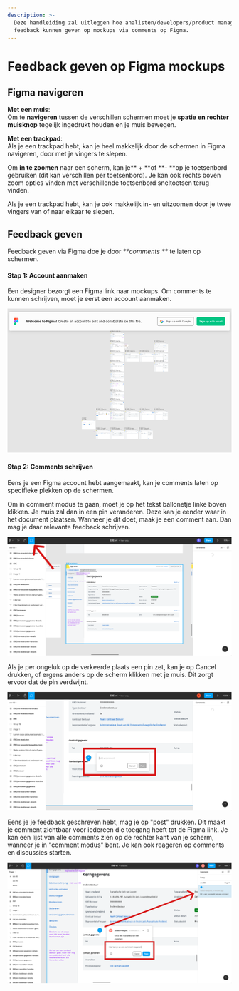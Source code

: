 ```yaml
---
description: >-
  Deze handleiding zal uitleggen hoe analisten/developers/product managers/...
  feedback kunnen geven op mockups via comments op Figma.
---
```


# Feedback geven op Figma mockups

## Figma navigeren

**Met een muis**: \
Om te **navigeren** tussen de verschillen schermen moet je **spatie en rechter muisknop** tegelijk ingedrukt houden en je muis bewegen. 

**Met een trackpad**: \
Als je een trackpad hebt, kan je heel makkelijk door de schermen in Figma navigeren, door met je vingers te slepen.

Om **in te zoomen** naar een scherm, kan je** + **of **- **op je toetsenbord gebruiken (dit kan verschillen per toetsenbord). Je kan ook rechts boven zoom opties vinden met verschillende toetsenbord sneltoetsen terug vinden. 

Als je een trackpad hebt, kan je ook makkelijk in- en uitzoomen door je twee vingers van of naar elkaar te slepen.

## Feedback geven

Feedback geven via Figma doe je door _**comments **_ te laten op schermen. 

#### Stap 1: Account aanmaken

Een designer bezorgt een Figma link naar mockups. Om comments te kunnen schrijven, moet je eerst een account aanmaken.

![Maak een account aan.](../../.gitbook/assets/image.png)

#### Stap 2: Comments schrijven

Eens je een Figma account hebt aangemaakt, kan je comments laten op specifieke plekken op de schermen.

Om in comment modus te gaan, moet je op het tekst ballonetje linke boven klikken. Je muis zal dan in een pin veranderen. Deze kan je eender waar in het document plaatsen. Wanneer je dit doet, maak je een comment aan. Dan mag je daar relevante feedback schrijven. 

![Kies de comments modus in het menu links boven.](<../../.gitbook/assets/Group 1.png>)

Als je per ongeluk op de verkeerde plaats een pin zet, kan je op Cancel drukken, of ergens anders op de scherm klikken met je muis. Dit zorgt ervoor dat de pin verdwijnt.

![Schrijf hier je feedback.](<../../.gitbook/assets/Group 2.png>)

Eens je je feedback geschreven hebt, mag je op "post" drukken. Dit maakt je comment zichtbaar voor iedereen die toegang heeft tot de Figma link. Je kan een lijst van alle comments zien op de rechter kant van je scherm, wanneer je in "comment modus" bent. Je kan ook reageren op comments en discussies starten.

![Je kan reageren op een comment om extra feedback te geven over hetzelfde element.](<../../.gitbook/assets/Group 3.png>)
